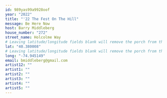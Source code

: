```yaml
---
id: 989yas99a9928oof
year: "2022"
title: "'22 The Fest On The Hill"
message: Be Here Now
host: Barry Middleberg
house_number: "272"
street_name: Holcolme Way
# Leaving latitude/longitude fields blank will remove the porch from the Porchfest map.
lat: "40.380008"
# Leaving latitude/longitude fields blank will remove the porch from the Porchfest map.
long: "-74.945149"
email: bmiddleberg@gmail.com
artist12: ""
artist1: ""
artist2: ""
artist3: ""
artist4: ""
artist5: ""
---
```

